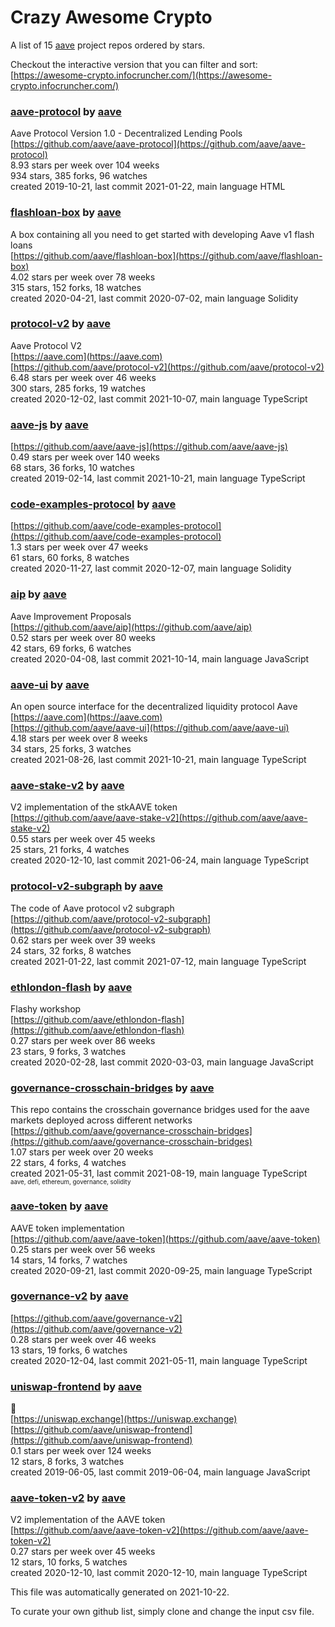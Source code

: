 # Crazy Awesome Crypto
A list of 15 [aave](https://github.com/aave) project repos ordered by stars.  

Checkout the interactive version that you can filter and sort: 
[https://awesome-crypto.infocruncher.com/](https://awesome-crypto.infocruncher.com/)  


### [aave-protocol](https://github.com/aave/aave-protocol) by [aave](https://github.com/aave)  
Aave Protocol Version 1.0 - Decentralized Lending Pools  
[https://github.com/aave/aave-protocol](https://github.com/aave/aave-protocol)  
8.93 stars per week over 104 weeks  
934 stars, 385 forks, 96 watches  
created 2019-10-21, last commit 2021-01-22, main language HTML  


### [flashloan-box](https://github.com/aave/flashloan-box) by [aave](https://github.com/aave)  
A box containing all you need to get started with developing  Aave v1 flash loans  
[https://github.com/aave/flashloan-box](https://github.com/aave/flashloan-box)  
4.02 stars per week over 78 weeks  
315 stars, 152 forks, 18 watches  
created 2020-04-21, last commit 2020-07-02, main language Solidity  


### [protocol-v2](https://github.com/aave/protocol-v2) by [aave](https://github.com/aave)  
Aave Protocol V2  
[https://aave.com](https://aave.com)  
[https://github.com/aave/protocol-v2](https://github.com/aave/protocol-v2)  
6.48 stars per week over 46 weeks  
300 stars, 285 forks, 19 watches  
created 2020-12-02, last commit 2021-10-07, main language TypeScript  


### [aave-js](https://github.com/aave/aave-js) by [aave](https://github.com/aave)  
  
[https://github.com/aave/aave-js](https://github.com/aave/aave-js)  
0.49 stars per week over 140 weeks  
68 stars, 36 forks, 10 watches  
created 2019-02-14, last commit 2021-10-21, main language TypeScript  


### [code-examples-protocol](https://github.com/aave/code-examples-protocol) by [aave](https://github.com/aave)  
  
[https://github.com/aave/code-examples-protocol](https://github.com/aave/code-examples-protocol)  
1.3 stars per week over 47 weeks  
61 stars, 60 forks, 8 watches  
created 2020-11-27, last commit 2020-12-07, main language Solidity  


### [aip](https://github.com/aave/aip) by [aave](https://github.com/aave)  
Aave Improvement Proposals  
[https://github.com/aave/aip](https://github.com/aave/aip)  
0.52 stars per week over 80 weeks  
42 stars, 69 forks, 6 watches  
created 2020-04-08, last commit 2021-10-14, main language JavaScript  


### [aave-ui](https://github.com/aave/aave-ui) by [aave](https://github.com/aave)  
An open source interface for the decentralized liquidity protocol Aave  
[https://aave.com](https://aave.com)  
[https://github.com/aave/aave-ui](https://github.com/aave/aave-ui)  
4.18 stars per week over 8 weeks  
34 stars, 25 forks, 3 watches  
created 2021-08-26, last commit 2021-10-21, main language TypeScript  


### [aave-stake-v2](https://github.com/aave/aave-stake-v2) by [aave](https://github.com/aave)  
V2 implementation of the stkAAVE token  
[https://github.com/aave/aave-stake-v2](https://github.com/aave/aave-stake-v2)  
0.55 stars per week over 45 weeks  
25 stars, 21 forks, 4 watches  
created 2020-12-10, last commit 2021-06-24, main language TypeScript  


### [protocol-v2-subgraph](https://github.com/aave/protocol-v2-subgraph) by [aave](https://github.com/aave)  
The code of Aave protocol v2 subgraph   
[https://github.com/aave/protocol-v2-subgraph](https://github.com/aave/protocol-v2-subgraph)  
0.62 stars per week over 39 weeks  
24 stars, 32 forks, 8 watches  
created 2021-01-22, last commit 2021-07-12, main language TypeScript  


### [ethlondon-flash](https://github.com/aave/ethlondon-flash) by [aave](https://github.com/aave)  
Flashy workshop  
[https://github.com/aave/ethlondon-flash](https://github.com/aave/ethlondon-flash)  
0.27 stars per week over 86 weeks  
23 stars, 9 forks, 3 watches  
created 2020-02-28, last commit 2020-03-03, main language JavaScript  


### [governance-crosschain-bridges](https://github.com/aave/governance-crosschain-bridges) by [aave](https://github.com/aave)  
This repo contains the crosschain governance bridges used for the aave markets deployed across different networks  
[https://github.com/aave/governance-crosschain-bridges](https://github.com/aave/governance-crosschain-bridges)  
1.07 stars per week over 20 weeks  
22 stars, 4 forks, 4 watches  
created 2021-05-31, last commit 2021-08-19, main language TypeScript  
<sub><sup>aave, defi, ethereum, governance, solidity</sup></sub>


### [aave-token](https://github.com/aave/aave-token) by [aave](https://github.com/aave)  
AAVE token implementation  
[https://github.com/aave/aave-token](https://github.com/aave/aave-token)  
0.25 stars per week over 56 weeks  
14 stars, 14 forks, 7 watches  
created 2020-09-21, last commit 2020-09-25, main language TypeScript  


### [governance-v2](https://github.com/aave/governance-v2) by [aave](https://github.com/aave)  
  
[https://github.com/aave/governance-v2](https://github.com/aave/governance-v2)  
0.28 stars per week over 46 weeks  
13 stars, 19 forks, 6 watches  
created 2020-12-04, last commit 2021-05-11, main language TypeScript  


### [uniswap-frontend](https://github.com/aave/uniswap-frontend) by [aave](https://github.com/aave)  
🦄  
[https://uniswap.exchange](https://uniswap.exchange)  
[https://github.com/aave/uniswap-frontend](https://github.com/aave/uniswap-frontend)  
0.1 stars per week over 124 weeks  
12 stars, 8 forks, 3 watches  
created 2019-06-05, last commit 2019-06-04, main language JavaScript  


### [aave-token-v2](https://github.com/aave/aave-token-v2) by [aave](https://github.com/aave)  
V2 implementation of the AAVE token  
[https://github.com/aave/aave-token-v2](https://github.com/aave/aave-token-v2)  
0.27 stars per week over 45 weeks  
12 stars, 10 forks, 5 watches  
created 2020-12-10, last commit 2020-12-10, main language TypeScript  


This file was automatically generated on 2021-10-22.  

To curate your own github list, simply clone and change the input csv file.  